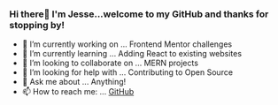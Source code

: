 ### Hi there👋 I'm Jesse...welcome to my GitHub and thanks for stopping by!

- 🔭 I’m currently working on ... Frontend Mentor challenges
- 🌱 I’m currently learning ... Adding React to existing websites
- 👯 I’m looking to collaborate on ... MERN projects
- 🤔 I’m looking for help with ... Contributing to Open Source
- 💬 Ask me about ... Anything!
- 📫 How to reach me: ... [GitHub](http://codebyronda.com)
